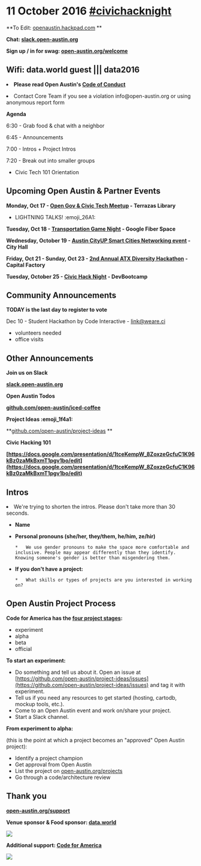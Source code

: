 # 11 October 2016 [#civichacknight](https://openaustin.hackpad.com/ep/search/?q=%23civichacknight&via=ThgilP0Paim)

**To Edit: [openaustin.hackpad.com](https://openaustin.hackpad.com/)   **

**Chat: [slack.open-austin.org](http://slack.open-austin.org/)**

**Sign up / in for swag: [open-austin.org/welcome](http://open-austin.org/welcome)**

## Wifi: data.world guest ||| data2016
<undefined><li>**Please read Open Austin's [Code of Conduct ](https://www.open-austin.org/about/#code-of-conduct)**</li>
<li>Contact Core Team if you see a violation info@open-austin.org or using anonymous report form</li></undefined>

**Agenda**

6:30 - Grab food & chat with a neighbor

6:45 - Announcements

7:00 - Intros + Project Intros

7:20 - Break out into smaller groups

*   Civic Tech 101 Orientation 

## Upcoming Open Austin & Partner Events

**Monday, Oct 17 - [Open Gov & Civic Tech Meetup](http://www.meetup.com/Open-Austin/events/233450995/) - Terrazas Library**

*   LIGHTNING TALKS! :emoji_26A1: 

**Tuesday, Oct 18 - [Transportation Game Night](https://www.eventbrite.com/e/transportation-game-night-tickets-27739194678) - Google Fiber Space**

**Wednesday, October 19 - [Austin CityUP Smart Cities Networking event](https://www.eventbrite.com/e/smart-city-networking-with-austin-cityup-consortium-tickets-28454427960) - City Hall**

**Friday, Oct 21 - Sunday, Oct 23 - [2nd Annual ATX Diversity Hackathon](http://www.eventbrite.com/e/austin-diversity-hackathon-2nd-annual-atxdivhack-tickets-27230014707) - Capital Factory**

**Tuesday, October 25 - [Civic Hack Night](http://www.meetup.com/Open-Austin/events/234788400/) - DevBootcamp**

## Community Announcements

**TODAY is the last day to register to vote**

Dec 10 - Student Hackathon by Code Interactive - link@weare.ci

*   volunteers needed
*   office visits

## Other Announcements

**Join us on Slack**

**[slack.open-austin.org](https://slack.open-austin.org/)**

**Open Austin Todos**

**[github.com/open-austin/iced-coffee](https://github.com/open-austin/iced-coffee)**

**Project Ideas :emoji_1f4a1:**

**[github.com/open-austin/project-ideas](https://github.com/open-austin/project-ideas) **

**Civic Hacking 101**

[](https://docs.google.com/presentation/d/1tceKempW_8ZoxzeGcfuC1K96kBz0zaMkBxmT1pgv1bo/edit)**<u>[https://docs.google.com/presentation/d/1tceKempW_8ZoxzeGcfuC1K96kBz0zaMkBxmT1pgv1bo/edit](https://docs.google.com/presentation/d/1tceKempW_8ZoxzeGcfuC1K96kBz0zaMkBxmT1pgv1bo/edit)</u>**

## Intros
<undefined><li>We're trying to shorten the intros. Please don't take more than 30 seconds.</li></undefined>

*   **Name**
*   **Personal pronouns (she/her, they/them, he/him, ze/hir)**

        *   We use gender pronouns to make the space more comfortable and inclusive. People may appear differently than they identify. Knowing someone's gender is better than misgendering them. 

*   **If you don't have a project:**

        *   What skills or types of projects are you interested in working on?

## Open Austin Project Process

**Code for America has the [four project stages](http://www.codeforamerica.org/brigade/projects/stages):**

*   experiment
*   alpha
*   beta
*   official

**To start an experiment:**

*   Do something and tell us about it. Open an issue at [](https://github.com/open-austin/project-ideas/issues)[https://github.com/open-austin/project-ideas/issues](https://github.com/open-austin/project-ideas/issues) and tag it with experiment.
*   Tell us if you need any resources to get started (hosting, cartodb, mockup tools, etc.).
*   Come to an Open Austin event and work on/share your project.
*   Start a Slack channel.

**From experiment to alpha:**

(this is the point at which a project becomes an "approved" Open Austin project):

*   Identify a project champion
*   Get approval from Open Austin
*   List the project on [open-austin.org/projects](https://open-austin.org/projects)
*   Go through a code/architecture review

## Thank you

**[open-austin.org/support](https://open-austin.org/support)**

**Venue sponsor & Food sponsor: [data.world](https://data.world/)**

![](http://photos3.meetupstatic.com/photos/event/2/5/9/600_454800601.jpeg)

**Additional support: [Code for America](https://www.codeforamerica.org/brigade/)**

![](http://upload.wikimedia.org/wikipedia/commons/6/6b/Codeforamerica_logo.png)
